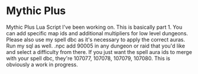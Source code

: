 # Mythic Plus
Mythic Plus Lua Script I've been working on. This is basically part 1. You can add specific map ids and additional multipliers for low level dungeons. Please also use my spell dbc as it's necessary to apply the correct auras. Run my sql as well. .npc add 90005 in any dungeon or raid that you'd like and select a difficulty from there.
If you just want the spell aura ids to merge with your spell dbc, they're 107077, 107078, 107079, 107080. This is obviously a work in progress.
